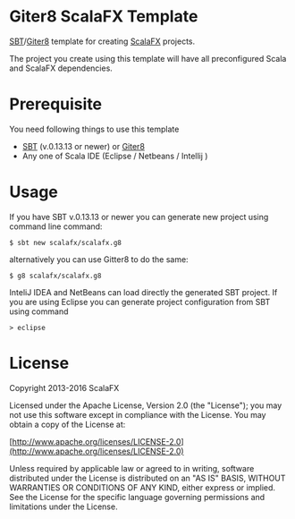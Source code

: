 Giter8 ScalaFX Template 
=======================

[SBT][sbt]/[Giter8][giter8] template for creating [ScalaFX](http://scalafx.org) projects.

The project you create using this template will have all preconfigured Scala and ScalaFX dependencies. 

Prerequisite
============
You need following things to use this template

* [SBT][sbt] (v.0.13.13 or newer) or [Giter8][giter8]
* Any one of Scala IDE (Eclipse / Netbeans / Intellij )

Usage
=====
If you have SBT v.0.13.13 or newer you can generate new project using command line command:

    $ sbt new scalafx/scalafx.g8

alternatively you can use Gitter8 to do the same:

    $ g8 scalafx/scalafx.g8

InteliJ IDEA and NetBeans can load directly the generated SBT project. 
If you are using Eclipse you can generate project configuration from SBT using command

    > eclipse

License
=======

Copyright 2013-2016 ScalaFX

Licensed under the Apache License, Version 2.0 (the "License"); you may not use this software except in compliance with the License. You may obtain a copy of the License at:

[http://www.apache.org/licenses/LICENSE-2.0](http://www.apache.org/licenses/LICENSE-2.0)

Unless required by applicable law or agreed to in writing, software distributed under the License is distributed on an "AS IS" BASIS, WITHOUT WARRANTIES OR CONDITIONS OF ANY KIND, either express or implied. See the License for the specific language governing permissions and limitations under the License.

[sbt]: http://www.scala-sbt.org/
[giter8]: https://github.com/foundweekends/giter8